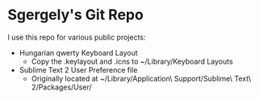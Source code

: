 Sgergely's Git Repo
===================

I use this repo for various public projects:

* Hungarian qwerty Keyboard Layout
	* Copy the .keylayout and .icns to ~/Library/Keyboard Layouts
* Sublime Text 2 User Preference file
	* Originally located at ~/Library/Application\ Support/Sublime\ Text\ 2/Packages/User/
